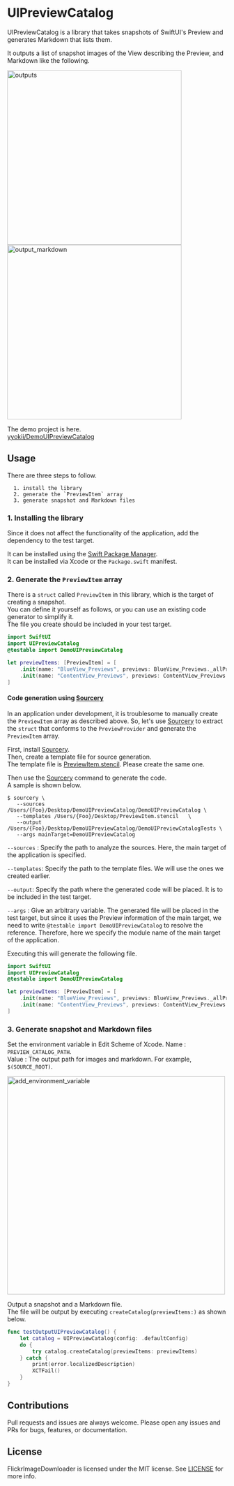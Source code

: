 # UIPreviewCatalog

UIPreviewCatalog is a library that takes snapshots of SwiftUI's Preview and generates Markdown that lists them.

It outputs a list of snapshot images of the View describing the Preview, and Markdown like the following.

<img width="400" alt="outputs" src="https://user-images.githubusercontent.com/20992687/134666975-f0b173cc-8367-404b-9c6a-89c079d27752.png">

<img width="400" alt="output_markdown" src="https://user-images.githubusercontent.com/20992687/134667079-bb2d7de4-444b-474a-a5da-21ed8d1f499e.png">

The demo project is here.  
[yyokii/DemoUIPreviewCatalog](https://github.com/yyokii/DemoUIPreviewCatalog)

## Usage

There are three steps to follow.

      1. install the library
      2. generate the `PreviewItem` array
      3. generate snapshot and Markdown files

### 1. Installing the library

Since it does not affect the functionality of the application, add the dependency to the test target.

It can be installed using the [Swift Package Manager](https://swift.org/package-manager/#conceptual-overview).  
It can be installed via Xcode or the `Package.swift` manifest.

### 2. Generate the `PreviewItem` array

There is a `struct` called `PreviewItem` in this library, which is the target of creating a snapshot.  
You can define it yourself as follows, or you can use an existing code generator to simplify it.  
The file you create should be included in your test target.

```swift
import SwiftUI
import UIPreviewCatalog
@testable import DemoUIPreviewCatalog

let previewItems: [PreviewItem] = [
    .init(name: "BlueView_Previews", previews: BlueView_Previews._allPreviews),
    .init(name: "ContentView_Previews", previews: ContentView_Previews._allPreviews),
]
```

#### Code generation using [Sourcery](https://github.com/krzysztofzablocki/Sourcery)

In an application under development, it is troublesome to manually create the `PreviewItem` array as described above. So, let's use [Sourcery](https://github.com/krzysztofzablocki/Sourcery) to extract the `struct` that conforms to the `PreviewProvider` and generate the `PreviewItem` array.

First, install [Sourcery](https://github.com/krzysztofzablocki/Sourcery).  
Then, create a template file for source generation.  
The template file is [PreviewItem.stencil](https://github.com/yyokii/DemoUIPreviewCatalog/blob/main/PreviewItem.stencil). Please create the same one.

Then use the [Sourcery](https://github.com/krzysztofzablocki/Sourcery) command to generate the code.  
A sample is shown below.  

```
$ sourcery \
   --sources /Users/{Foo}/Desktop/DemoUIPreviewCatalog/DemoUIPreviewCatalog \
   --templates /Users/{Foo}/Desktop/PreviewItem.stencil   \
   --output /Users/{Foo}/Desktop/DemoUIPreviewCatalog/DemoUIPreviewCatalogTests \
   --args mainTarget=DemoUIPreviewCatalog
```

`--sources` : Specify the path to analyze the sources. Here, the main target of the application is specified.

`--templates`: Specify the path to the template files. We will use the ones we created earlier.

`--output`: Specify the path where the generated code will be placed. It is to be included in the test target.

`--args` : Give an arbitrary variable. The generated file will be placed in the test target, but since it uses the Preview information of the main target, we need to write `@testable import DemoUIPreviewCatalog` to resolve the reference. Therefore, here we specify the module name of the main target of the application.

Executing this will generate the following file.  

```swift
import SwiftUI
import UIPreviewCatalog
@testable import DemoUIPreviewCatalog

let previewItems: [PreviewItem] = [
    .init(name: "BlueView_Previews", previews: BlueView_Previews._allPreviews),
    .init(name: "ContentView_Previews", previews: ContentView_Previews._allPreviews),
]
```

### 3. Generate snapshot and Markdown files

Set the environment variable in Edit Scheme of Xcode.
Name : `PREVIEW_CATALOG_PATH`.  
Value : The output path for images and markdown. For example, `$(SOURCE_ROOT)`.  

<img width="500" alt="add_environment_variable" src="https://user-images.githubusercontent.com/20992687/134667267-edf3290e-1790-47f0-8858-e8f78b057c5e.png">

Output a snapshot and a Markdown file.  
The file will be output by executing `createCatalog(previewItems:)` as shown below.

```swift
func testOutputUIPreviewCatalog() {
    let catalog = UIPreviewCatalog(config: .defaultConfig)
    do {
        try catalog.createCatalog(previewItems: previewItems)
    } catch {
        print(error.localizedDescription)
        XCTFail()
    }
}
```

## Contributions

Pull requests and issues are always welcome. Please open any issues and PRs for bugs, features, or documentation.

## License

FlickrImageDownloader is licensed under the MIT license. See [LICENSE](https://github.com/yyokii/FlickrImageDownloader/blob/main/LICENSE) for more info.
